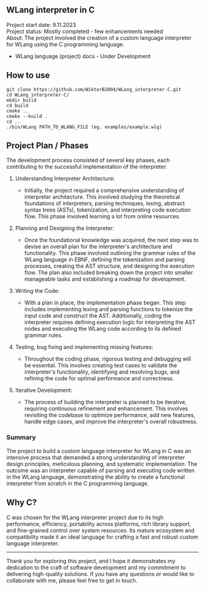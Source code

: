 ## WLang interpreter in C

Project start date: 9.11.2023 <br>
Project status: Mostly completed - few enhancements needed <br>
About: The project involved the creation of a custom language interpreter for WLang using the C programming language. <br>

- WLang language (project) docs - Under Development

## How to use

```
git clone https://github.com/WiktorB2004/WLang_interpreter-C.git
cd WLang_interpreter-C/
mkdir build
cd build
cmake ..
cmake --build .
cd ..
./bin/WLang PATH_TO_WLANG_FILE (eg. examples/example.wlg)
```

## Project Plan / Phases

The development process consisted of several key phases, each contributing to the successful implementation of the interpreter.

1. Understanding Interpreter Architecture:
   - Initially, the project required a comprehensive understanding of interpreter architecture. This involved studying the theoretical foundations of interpreters, parsing techniques, lexing, abstract syntax trees (ASTs), tokenization, and interpreting code execution flow. This phase involved learning a lot from online resources.

3. Planning and Designing the Interpreter:
   - Once the foundational knowledge was acquired, the next step was to devise an overall plan for the interpreter's architecture and functionality. This phase involved outlining the grammar rules of the WLang language in EBNF, defining the tokenization and parsing processes, creating the AST structure, and designing the execution flow. The plan also included breaking down the project into smaller manageable tasks and establishing a roadmap for development.

5. Writing the Code:
   - With a plan in place, the implementation phase began. This step includes implementing lexing and parsing functions to tokenize the input code and construct the AST. Additionally, coding the interpreter requires defining execution logic for interpreting the AST nodes and executing the WLang code according to its defined grammar rules.

7. Testing, bug fixing and implementing missing features:
   - Throughout the coding phase, rigorous testing and debugging will be essential. This involves creating test cases to validate the interpreter's functionality, identifying and resolving bugs, and refining the code for optimal performance and correctness.

9. Iterative Development:
   - The process of building the interpreter is planned to be iterative, requiring continuous refinement and enhancement. This involves revisiting the codebase to optimize performance, add new features, handle edge cases, and improve the interpreter's overall robustness.

### Summary

The project to build a custom language interpreter for WLang in C was an intensive process that demanded a strong understanding of interpreter design principles, meticulous planning, and systematic implementation. The outcome was an interpreter capable of parsing and executing code written in the WLang language, demonstrating the ability to create a functional interpreter from scratch in the C programming language.

## Why C?

C was chosen for the WLang interpreter project due to its high performance, efficiency, portability across platforms, rich library support, and fine-grained control over system resources. Its mature ecosystem and compatibility made it an ideal language for crafting a fast and robust custom language interpreter.

- - - -
Thank you for exploring this project, and I hope it demonstrates my dedication to the craft of software development and my commitment to delivering high-quality solutions. If you have any questions or would like to collaborate with me, please feel free to get in touch.
